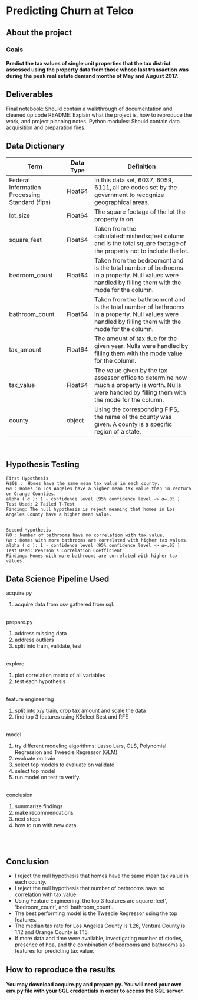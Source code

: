 # Predicting Churn at Telco
## About the project
### Goals
#### Predict the tax values of single unit properties that the tax district assessed using the property data from those whose last transaction was during the peak real estate demand months of May and August 2017. 
## Deliverables
Final notebook: Should contain a walkthrough of documentation and cleaned up code
README: Explain what the project is, how to reproduce the work, and project planning notes.
Python modules: Should contain data acquisition and preparation files.

## Data Dictionary
| Term                                           	| Data Type 	| Definition                                                                                                                                             	|
|------------------------------------------------	|-----------	|--------------------------------------------------------------------------------------------------------------------------------------------------------	|
| Federal Information Processing Standard (fips) 	| Float64   	| In this data set, 6037, 6059, 6111, all are codes set by the government to recognize geographical areas.                                               	|
| lot_size                                       	| Float64   	| The square footage of the lot the property is on.                                                                                                      	|
| square_feet                                    	| Float64   	| Taken from the calculatedfinishedsqfeet column and is the total square footage of the property not to include the lot.                                 	|
| bedroom_count                                  	| Float64   	| Taken from the bedroomcnt and is the total number of bedrooms in a property. Null values were handled by filling them with the mode for the column.    	|
| bathroom_count                                 	| Float64   	| Taken from the bathroomcnt and is the total number of bathrooms in a property. Null values were handled by filling them with the mode for the column.  	|
| tax_amount                                     	| Float64   	| The amount of tax due for the given year. Nulls were handled by filling them with the mode value for the column.                                       	|
| tax_value                                      	| Float64   	| The value given by the tax assessor office to determine how much a property is worth. Nulls were handled by filling them with the mode for the column. 	|
| county                                         	| object    	| Using the corresponding FIPS, the name of the county was given. A county is a specific region of a state.                                              	|                                                                                                                                             |
<br>

## Hypothesis Testing

    First Hypothesis 
    𝐻$0$ :  Homes have the same mean tax value in each county.
    𝐻𝑎 : Homes in Los Angeles have a higher mean tax value than in Ventura or Orange Counties.
    alpha ( 𝛼 ): 1 - confidence level (95% confidence level -> 𝛼=.05 )
    Test Used: 2 Tailed T-Test
    Finding: The null hypothesis is reject meaning that homes in Los Angeles County have a higher mean value.


    Second Hypothesis
    𝐻0 : Number of bathrooms have no correlation with tax value. 
    𝐻𝑎 : Homes with more bathrooms are correlated with higher tax values.
    alpha ( 𝛼 ): 1 - confidence level (95% confidence level -> 𝛼=.05 )
    Test Used: Pearson's Correlation Coefficient
    Finding: Homes with more bathrooms are correlated with higher tax values.
## Data Science Pipeline Used
acquire.py
<ol>
<li>acquire data from csv gathered from sql. </li>
</ol><br>
prepare.py
<ol>
<li> address missing data </li>
<li> address outliers </li>
<li> split into train, validate, test</li>
</ol><br>
explore
<ol>
<li> plot correlation matrix of all variables </li>
<li> test each hypothesis </li> 
</ol><br>
feature engineering<br>
<ol>
<li> split into x/y train, drop tax amount and scale the data</ul>
<li> find top 3 features using KSelect Best and RFE</li> 
</ol><br>
model
<ol>
<li> try different modeling algorithms: Lasso Lars, OLS, Polynomial Regression and Tweedie Regressor (GLM)
</li> 
<li> evaluate on train </li>
<li> select top models to evaluate on validate </li>
<li> select top model </li>
<li> run model on test to verify. </li>
 </ol><br>
conclusion
<ol>
<li> summarize findings </li>
<li> make recommendations </li>
<li> next steps </li>
<li> how to run with new data. </li> 
</ol><br><br>

## Conclusion

<ul>
<li>I reject the null hypothesis that homes have the same mean tax value in each county.
<li>I reject the null hypothesis that number of bathrooms have no correlation with tax value.
<li>Using Feature Engineering, the top 3 features are square_feet', 'bedroom_count', and 'bathroom_count'.
<li>The best performing model is the Tweedie Regressor using the top features.
<li>The median tax rate for Los Angeles County is 1.26, Ventura County is 1.12 and Orange County is 1.15.
<li>If more data and time were available, investigating number of stories, presence of hoa, and the combination of bedrooms and bathrooms as features for predicting tax value.
</ul>

## How to reproduce the results
#### You may download acquire.py and prepare.py. You will need your own env.py file with your SQL credentials in order to access the SQL server.
